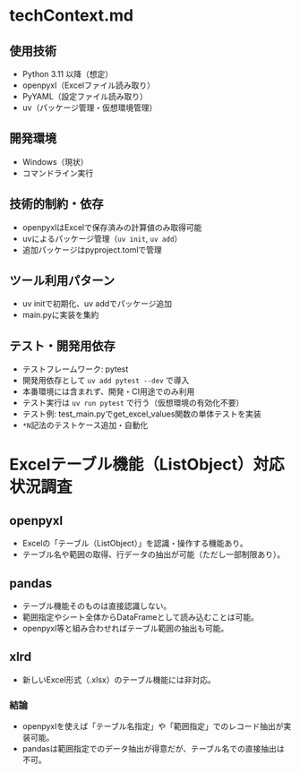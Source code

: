 # techContext.md

## 使用技術
- Python 3.11 以降（想定）
- openpyxl（Excelファイル読み取り）
- PyYAML（設定ファイル読み取り）
- uv（パッケージ管理・仮想環境管理）

## 開発環境
- Windows（現状）
- コマンドライン実行

## 技術的制約・依存
- openpyxlはExcelで保存済みの計算値のみ取得可能
- uvによるパッケージ管理（`uv init`, `uv add`）
- 追加パッケージはpyproject.tomlで管理

## ツール利用パターン
- uv initで初期化、uv addでパッケージ追加
- main.pyに実装を集約

## テスト・開発用依存
- テストフレームワーク: pytest
- 開発用依存として `uv add pytest --dev` で導入
- 本番環境には含まれず、開発・CI用途でのみ利用
- テスト実行は `uv run pytest` で行う（仮想環境の有効化不要）
- テスト例: test_main.pyでget_excel_values関数の単体テストを実装
- `*N`記法のテストケース追加・自動化

# Excelテーブル機能（ListObject）対応状況調査

## openpyxl
- Excelの「テーブル（ListObject）」を認識・操作する機能あり。
- テーブル名や範囲の取得、行データの抽出が可能（ただし一部制限あり）。

## pandas
- テーブル機能そのものは直接認識しない。
- 範囲指定やシート全体からDataFrameとして読み込むことは可能。
- openpyxl等と組み合わせればテーブル範囲の抽出も可能。

## xlrd
- 新しいExcel形式（.xlsx）のテーブル機能には非対応。

### 結論
- openpyxlを使えば「テーブル名指定」や「範囲指定」でのレコード抽出が実装可能。
- pandasは範囲指定でのデータ抽出が得意だが、テーブル名での直接抽出は不可。
